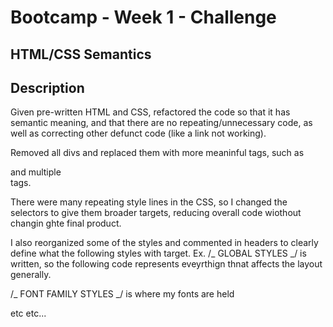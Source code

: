 # Bootcamp - Week 1 - Challenge

## HTML/CSS Semantics

## Description

Given pre-written HTML and CSS, refactored the code so that it has semantic meaning, and that there are no repeating/unnecessary code, as well as correcting other defunct code (like a link not working).

Removed all divs and replaced them with more meaninful tags, such as <nav> and multiple <article> tags.

There were many repeating style lines in the CSS, so I changed the selectors to give them broader targets, reducing overall code wiothout changin ghte final product.

I also reorganized some of the styles and commented in headers to clearly define what the following styles with target.
Ex. /_ GLOBAL STYLES _/ is written, so the following code represents eveyrthign thnat affects the layout generally.

/_ FONT FAMILY STYLES _/ is where my fonts are held

etc etc...
